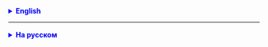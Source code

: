 <details style="margin-top: 16px">
  <summary style="cursor: pointer; color: blue;"><b>English</b></summary>

## Generics

**Generics** в Java is a mechanism that allows you to create classes, interfaces, and methods that work with parameterized data types. They enable you to write code that can work with different data types while ensuring type safety. Type safety guarantees that you cannot insert an object of an incompatible data type.

Here's a simple example of using generics:

```java
public class Box<T> {
    private T content;

    public Box(T content) {
        this.content = content;
    }

    public T getContent() {
        return content;
    }
}
```

In this example, `T` is a type parameter that can be replaced with a specific data type when creating an object of the `Box` class. For example:

```
        Box<Integer> integerBox = new Box<>(42);
        Box<String> stringBox = new Box<>("Hello, world!");

        Integer intValue = integerBox.getContent();
        String stringValue = stringBox.getContent();
```

Now let's create a practice task:

**Task:** Write a generic method `printArray` that takes an array of any data type and prints its content to the screen. Then create two arrays - one with integers and another with strings - and use `printArray` to display their contents.

```java
public class GenericExample {
    public static <T> void printArray(T[] array) {
        for (T item : array) {
            System.out.print(item + " ");
        }
        System.out.println();
    }

    public static void main(String[] args) {
        Integer[] intArray = {1, 2, 3, 4, 5};
        String[] stringArray = {"Hello", "World", "Java"};

        System.out.println("Array of integers:");
        printArray(intArray);

        System.out.println("Array of strings:");
        printArray(stringArray);
    }
}
```

## Practice:

- Write a generic interface for a calculator and implement it with several types (Short, Double, Integer, Long).

#### Example:

```java
public class CalculatorImplDouble implements ICalculator<Double, Float> {

    @Override
    public Double add(Float a, Float b) {
        return (double) (a + b);
    }

    //...
}

public class CalculatorImplLong implements ICalculator<Long, Integer> {

    @Override
    public Long add(Integer a, Integer b) {
        return (long) (a + b);
    }

    //...
}
```

- Write a generic method `printArray` that takes an array of any data type and prints its content to the screen. Then create two arrays - one with integers, another with strings, and an array of Car objects, and use `printArray` to display their contents.

```java
public class Car {

    private static int carIdCounter = 0;

    private final Integer ID;
    private String brand;
    private String model;

    public Car(String brand, String model) {
        carIdCounter++;
        this.ID = carIdCounter;
        this.brand = brand;
        this.model = model;
    }
}
```

```java
public class GenericExample {

    public static void main(String[] args) {
        Integer[] intArray = {1, 2, 3, 4, 5};
        String[] stringArray = {"Hello", "World", "Java"};
        Car[] carArray = {new Car("Toyota", "Camry"), new Car("Honda", "Civic")};

        System.out.println("Array of integers:");
        printArray(intArray);

        System.out.println("Array of strings:");
        printArray(stringArray);

        System.out.println("Array of cars:");
        printArray(carArray);
    }
}
```

</details>

<hr>

<details style="margin-top: 16px">
  <summary style="cursor: pointer; color: blue;"><b>На русском</b></summary>

## Генерики

**Генерики** (generics) в Java представляют собой механизм, который позволяет создавать классы, интерфейсы и методы,
которые
работают с параметризованными типами данных. Они позволяют написать код, который будет работать с разными типами данных,
обеспечивая типовую безопасность. Типовая безопасность гарантирует, что вы не сможете вставить объект несовместимого
типа данных.

Вот простой пример использования генериков:

```java
public class Box<T> {
    private T content;

    public Box(T content) {
        this.content = content;
    }

    public T getContent() {
        return content;
    }
}
```

В этом примере `T` является параметром типа (type parameter), который может быть заменен на конкретный тип данных при
создании объекта класса `Box`. Например:

```
        Box<Integer> integerBox=new Box<>(42);
        Box<String> stringBox=new Box<>("Привет, мир!");

        Integer intValue=integerBox.getContent();
        String stringValue=stringBox.getContent();
```

Теперь давайте создадим задачу для тренировки:

**Задача:** Напишите обобщенный метод `printArray`, который принимает массив любого типа данных и выводит его содержимое
на экран. Затем создайте два массива - один с целыми числами, другой с строками, и используйте `printArray` для их
вывода.

```java
public class GenericExample {
    public static <T> void printArray(T[] array) {
        for (T item : array) {
            System.out.print(item + " ");
        }
        System.out.println();
    }

    public static void main(String[] args) {
        Integer[] intArray = {1, 2, 3, 4, 5};
        String[] stringArray = {"Привет", "Мир", "Java"};

        System.out.println("Массив целых чисел:");
        printArray(intArray);

        System.out.println("Массив строк:");
        printArray(stringArray);
    }
}
```

## Практика:

- Напишите обобщенный интерфейс для калькулятора и несколько имплементаций с разными типами (Short, Double, Integer,
  Long) для интерфейса.

#### Пример:

````java
public class CalculatorImplDouble implements ICalculator<Double, Float> {

    @Override
    public Double add(Float a, Float b) {
        return a + b;
    }

    //...
}

public class CalculatorImplDouble implements ICalculator<Long, Integer> {

    @Override
    public Long add(Integer a, Integer b) {
        return a + b;
    }

    //...
}
````

- Напишите обобщенный метод `printArray`, который принимает массив любого типа данных и выводит его содержимое на экран.
  Затем создайте два массива - один с целыми числами, другой с строками, и объектом Car и используйте `printArray` для
  их вывода

````java
public class Car {

    /**
     * Статический счетчик. В этом примере используется для автоматической установки id в конструкторе
     */
    private static int carIdCounter = 0;

    private final Integer ID; // коснтанта/финальная переменная. Id не должна быть изменяемой после инициализации в конструкторе 
    private String brand;
    private String model;

    public Car(String brand,
               String model) {
        carIdCounter++; // добавляем 1 к каждому новому созданному объекту. Если объект создается через этот конструктор
        this.ID = carIdCounter; // присвоение значения для ID на основе счетчика
        this.brand = brand;
        this.model = model;
    }
}
````

````java
public class GenericExample {

  public static void main(String[] args) {
    Integer[] intArray = {1, 2, 3, 4, 5};
    String[] stringArray = {"Привет", "Мир", "Java"};
    Car[] carArray = {new Car("Toyota", "Camry"), new Car("Honda", "Civic")};

    System.out.println("Массив целых чисел:");
    printArray(intArray); // вызов обобщенного метода

    System.out.println("Массив строк:");
    printArray(stringArray); // вызов обобщенного метода 

    System.out.println("Массив машин:");
    printArray(carArray); // вызов обобщенного метода
  }
}
````

</details>
